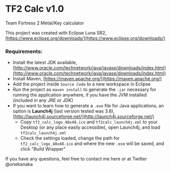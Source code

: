 # TF2 Calc v1.0
Team Fortress 2 Metal/Key calculator

This project was created with Eclipse Luna SR2, [https://www.eclipse.org/downloads/](https://www.eclipse.org/downloads/)

### Requirements:
- Install the latest JDK available, [http://www.oracle.com/technetwork/java/javase/downloads/index.html](http://www.oracle.com/technetwork/java/javase/downloads/index.html)
- Install Maven, [https://maven.apache.org/](https://maven.apache.org/)
- Add the project inside `Source Code` to a new workspace in Eclipse
- Run the project as `maven install` to generate the `.jar` necessary for running the application anywhere, if you have the JVM installed (included in any JRE or JDK)
- If you want to learn how to generate a `.exe` file for Java applications, an option is **Launch4j** (last version tested was 3.8), [http://launch4j.sourceforge.net/](http://launch4j.sourceforge.net/)
  - Copy `tf2_calc_logo_48x48.ico` and `tf2calc_launch4j.xml` to your Desktop (or any place easily accessible), open Launch4j, and load `tf2calc_launch4j.xml`
  - Check the settings loaded, change the path for `tf2_calc_logo_48x48.ico` and where the new `.exe` will be saved, and click "Build Wrapper"

If you have any questions, feel free to contact me here or at Twitter @onekanaka



